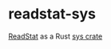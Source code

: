 # readstat-sys 
[ReadStat](https://github.com/WizardMac/ReadStat) as a Rust [sys crate](https://kornel.ski/rust-sys-crate)